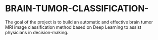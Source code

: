 # BRAIN-TUMOR-CLASSIFICATION-
The goal of the project is to build an automatic and effective brain tumor MRI image classification method based on Deep Learning to assist physicians in decision-making.
